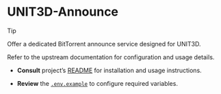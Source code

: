 # UNIT3D-Announce

> [!TIP]
> Offer a dedicated BitTorrent announce service designed for UNIT3D.

Refer to the upstream documentation  for configuration and usage details.

- **Consult** project’s [README](https://github.com/Roardom/UNIT3D-Announce/blob/main/README.md) for installation and usage instructions.

- **Review** the [`.env.example`](https://github.com/Roardom/UNIT3D-Announce/blob/main/.env.example) to configure required variables.
